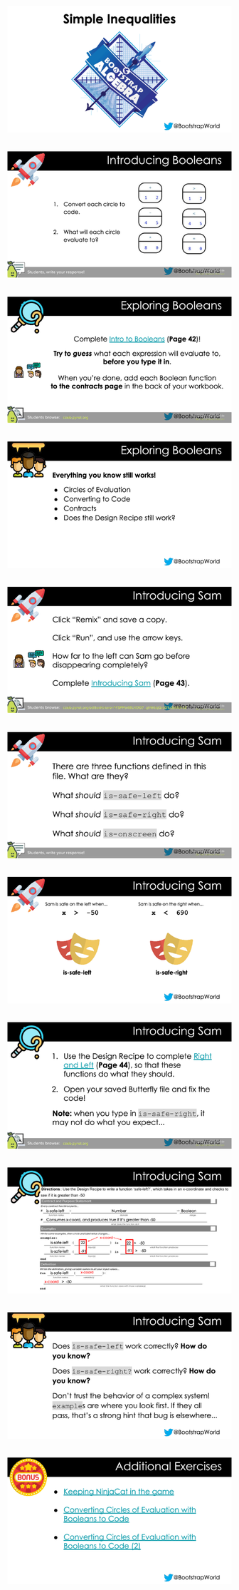#

![Simple_Inequalities-Pyret-0000.png](Simple_Inequalities-Pyret-0000.png)

#

![Simple_Inequalities-Pyret-0001.png](Simple_Inequalities-Pyret-0001.png)

#

![Simple_Inequalities-Pyret-0002.png](Simple_Inequalities-Pyret-0002.png)

#

![Simple_Inequalities-Pyret-0003.png](Simple_Inequalities-Pyret-0003.png)

#

![Simple_Inequalities-Pyret-0004.png](Simple_Inequalities-Pyret-0004.png)

#

![Simple_Inequalities-Pyret-0005.png](Simple_Inequalities-Pyret-0005.png)

#

![Simple_Inequalities-Pyret-0006.png](Simple_Inequalities-Pyret-0006.png)

#

![Simple_Inequalities-Pyret-0007.png](Simple_Inequalities-Pyret-0007.png)

#

![Simple_Inequalities-Pyret-0008.png](Simple_Inequalities-Pyret-0008.png)

#

![Simple_Inequalities-Pyret-0009.png](Simple_Inequalities-Pyret-0009.png)

#

![Simple_Inequalities-Pyret-0010.png](Simple_Inequalities-Pyret-0010.png)

